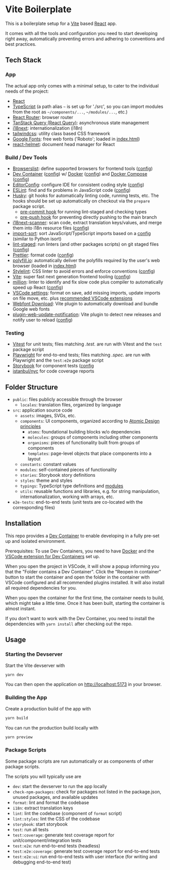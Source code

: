# Vite Boilerplate

This is a boilerplate setup for a [Vite] based [React] app.

It comes with all the tools and configuration you need to start developing right away, automatically preventing errors and adhering to conventions and best practices.

## Tech Stack

### App

The actual app only comes with a minimal setup, to cater to the individual needs of the project:

- [React]
- [TypeScript] (a path alias `~` is set up for './src', so you can import modules from the root as `~/components/...`, `~/modules/...`, etc.)
- [React Router][reactRouter]: browser router
- [TanStack Query (React Query)][tanStackQuery]: asynchronous state management
- [i18next][i18next]: internationalization (i18n)
- [tailwindcss]: utility class based CSS framework
- [Google Fonts][googleFonts]: free web fonts ('Roboto'; loaded in [index.html](./index.html))
- [react-helmet]: document head manager for React

### Build / Dev Tools

- [Browserslist]: define supported browsers for frontend tools ([config](./.browserslistrc))
- [Dev Container][devcontainer] ([config](./.devcontainer/devcontainer.json)) w/ [Docker] ([config](./.devcontainer/Dockerfile)) and [Docker Compose][dockerCompose] ([config](./.devcontainer/docker-compose.yml))
- [EditorConfig]: configure IDE for consistent coding style ([config](./.editorconfig))
- [ESLint]: find and fix problems in JavaScript code ([config](./.eslintrc.json))
- [Husky]: git hooks for automatically linting code, running tests, etc. The hooks should be set up automatically on checkout via the `prepare` package script.
  - [pre-commit hook](/.husky/pre-commit.sh) for running lint-staged and checking types
  - [pre-push hook](/.husky/pre-push.sh) for preventing directly pushing to the main branch
- [i18next-scanner]: scan code, extract translation keys/values, and merge them into i18n resource files ([config](./.importsortrc))
- [import-sort]: sort JavaScript/TypeScript imports based on a [config](./.importsortrc) (similar to Python isort)
- [lint-staged]: run linters (and other packages scripts) on git staged files ([config](./.lintstagedrc.cjs))
- [Prettier]: format code ([config](./prettier.config.js))
- [polyfill.io]: automatically deliver the polyfills required by the user's web browser (loaded in [index.html](./index.html))
- [Stylelint]: CSS linter to avoid errors and enforce conventions ([config](./.stylelintrc.cjs))
- [Vite]: super fast next generation frontend tooling ([config](./vite.config.ts))
- [million]: linter to identify and fix slow code plus compiler to automatically speed up React ([config](./vite.config.ts))
- [VSCode settings](./vscode/settings.json): format on save, add missing imports, update imports on file move, etc. plus [recommended VSCode extensions](./vscode/extensions.json)
- [Webfont Download][webfontDownloadVitePlugin]: Vite plugin to automatically download and bundle Google web fonts
- [plugin-web-update-notification]: Vite plugin to detect new releases and notify user to reload ([config](./vite.config.ts))

### Testing

- [Vitest] for unit tests; files matching _.test._ are run with Vitest and the `test` package script
- [Playwright] for end-to-end tests; files matching _.spec._ are run with Playwright and the `test:e2e` package script
- [Storybook] for component tests ([config](./.storybook)
- [istanbul/nyc][istanbul] for code coverage reports

## Folder Structure

- `public`: files publicly accessible through the browser
  - `locales`: translation files, organized by language
- `src`: application source code
  - `assets`: images, SVGs, etc.
  - `components`: UI components, organized according to [Atomic Design principles][atomicDesign]
    - `atoms`: foundational building blocks w/o dependencies
    - `molecules`: groups of components including other components
    - `organisms`: pieces of functionality built from groups of components
    - `templates`: page-level objects that place components into a layout
  - `constants`: constant values
  - `modules`: self-contained pieces of functionality
  - `stories`: Storybook story definitions
  - `styles`: theme and styles
  - `typings`: TypeScript type definitions and [modules](https://www.typescriptlang.org/docs/handbook/declaration-files/templates/module-d-ts.html)
  - `utils`: reusable functions and libraries, e.g. for string manipulation, internationalization, working with arrays, etc.
- `e2e-tests`: end-to-end tests (unit tests are co-located with the corresponding files)

## Installation

This repo provides a [Dev Container][devcontainer] to enable developing in a fully pre-set up and isolated environment.

Prerequisites: To use Dev Containers, you need to have [Docker] and the [VSCode extension for Dev Containers][devcontainersExtension] set up.

When you open the project in VSCode, it will show a popup informing you that the "Folder contains a Dev Container".
Click the "Reopen in container" button to start the container and open the folder in the container with VSCode configured and all recommended plugins installed. It will also install all required dependencies for you.

When you open the container for the first time, the container needs to build, which might take a little time. Once it has been built, starting the container is almost instant.

If you don't want to work with the Dev Container, you need to install the dependencies with `yarn install` after checking out the repo.

## Usage

### Starting the Devserver

Start the Vite devserver with

```bash
yarn dev
```

You can then open the application on <http://localhost:5173> in your browser.

### Building the App

Create a production build of the app with

```bash
yarn build
```

You can run the production build locally with

```bash
yarn preview
```

### Package Scripts

Some package scripts are run automatically or as components of other package scripts.

The scripts you will typically use are

- `dev`: start the devserver to run the app locally
- `check-npm-packages`: check for packages not listed in the package.json, unused packages, and available updates
- `format`: lint and format the codebase
- `i18n`: extract translation keys
- `lint`: lint the codebase (component of `format` script)
- `lint:styles`: lint the CSS of the codebase
- `storybook`: start storybook
- `test`: run all tests
- `test:coverage`: generate test coverage report for unit/component/integration tests
- `test:e2e`: run end-to-end tests (headless)
- `test:e2e:coverage`: generate test coverage report for end-to-end tests
- `test:e2e:ui`: run end-to-end tests with user interface (for writing and debugging end-to-end test)

<!-- Markdown link definitions -->

[atomicDesign]: https://atomicdesign.bradfrost.com/chapter-2/
[Browserslist]: https://browsersl.ist/
[devcontainer]: https://code.visualstudio.com/docs/devcontainers/containers
[devcontainersExtension]: vscode:extension/ms-vscode-remote.remote-containers
[Docker]: https://www.docker.com/products/docker-desktop
[dockerCompose]: https://docs.docker.com/compose/
[EditorConfig]: https://editorconfig.org/
[ESLint]: https://eslint.org/
[googleFonts]: https://fonts.google.com/
[Husky]: https://typicode.github.io/husky/
[i18next-scanner]: https://github.com/i18next/i18next-scanner
[i18next]: https://www.i18next.com/
[import-sort]: https://github.com/renke/import-sort
[istanbul]: https://istanbul.js.org/
[lint-staged]: https://github.com/lint-staged/lint-staged
[million]: https://million.dev/
[Playwright]: https://playwright.dev/
[plugin-web-update-notification]: https://github.com/GreatAuk/plugin-web-update-notification
[polyfill.io]: https://polyfill.io/
[Prettier]: https://prettier.io/
[React]: https://react.dev/
[react-helmet]: https://github.com/nfl/react-helmet
[reactRouter]: https://reactrouter.com/
[Storybook]: https://storybook.js.org/
[Stylelint]: https://stylelint.io/
[tailwindcss]: https://tailwindcss.com/
[tanStackQuery]: https://tanstack.com/query/
[TypeScript]: https://www.typescriptlang.org/
[Vite]: https://vitejs.dev/
[Vitest]: https://vitest.dev/
[webfontDownloadVitePlugin]: https://github.com/feat-agency/vite-plugin-webfont-dl
